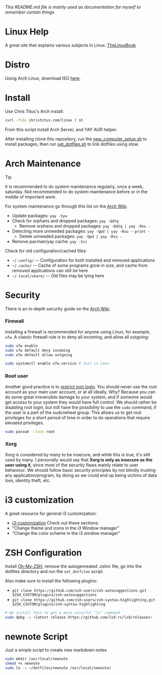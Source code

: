 _This README.md file is mainly used as documentation for myself to remember certain things_

# Linux Help

A great site that explains various subjects in Linux: [TheLinuxBook](https://thelinuxbook.com/)

# Distro

Using Arch Linux, download ISO [here](https://archlinux.org/download/).

# Install

Use Chris Titus's Arch install:

```bash
curl -fsSL christitus.com/linux | sh
```

From this script install Arch Server, and YAY AUR helper.

After installing clone this repository, run the [new_computer_setup.sh](https://github.com/luddekn/dotfiles/blob/main/new_computer_setup.sh) to install packages, then run [set_dotfiles.sh](https://github.com/luddekn/dotfiles/blob/main/set_dotfiles.sh) to link dotfiles using stow.

# Arch Maintenance

> [!TIP]
> It is recommended to do system maintenance regularly, once a week, saturday. Not recommended to do system maintenance before or in the middle of important work.

For system maintenance go through this list on the [Arch Wiki](https://wiki.archlinux.org/title/System_maintenance).

- Update packages: `yay -Syu`
- Check for orphans and dropped packages: `yay -Qdtq`
  - Remove orphans and dropped packages: `yay -Qdtq | yay -Rns -`
- Detecting more unneeded packages: `yay -Qpd | yay -Rsu --print -`
  - Delete unneeded packages: `yay -Qpd | yay -Rsu -`
- Remove pacman/yay cache: `yay -Scc`

Check for old configuration/cached files:

- `~/.config/` -- Configuration for both installed and removed applications
- `~/.cache/` -- Cache of some programs grow in size, and cache from removed applications can still be here
- `~/.local/share/` -- Old files may be lying here

# Security

There is an in-depth security guide on the [Arch Wiki](https://wiki.archlinux.org/title/Security).

### Firewall

Installing a firewall is recommended for anyone using Linux, for example, `ufw`. A classic firewall rule is to deny all incoming, and allow all outgoing:

```bash
sudo ufw enable
sudo ufw default deny incoming
sudo ufw default allow outgoing

sudo systemctl enable ufw.service # Just in case
```

### Root user

Another good practice is to [restrict root login](https://wiki.archlinux.org/title/Security#Restricting_root). You should never use the root account as your main user account, or at all ideally. Why? Because you can do some great irreversible damage to your system, and if someone would get access to your system they would have full control. We should rather be disabling root login, but still have the possibility to use the `sudo` command, if the user is a part of the sudo/wheel group. This allows us to get root privileges for a short period of time in order to do operations that require elevated privileges.

```bash
sudo passwd --lock root
```

### Xorg

Xorg is considered by many to be insecure, and while this is true, it's still used by many. I personally would say that **Xorg is only as insecure as the user using it**, since most of the security flaws mainly relate to user behaviour. We should follow basic security principles by not blindly trusting any application/program, by doing so we could end up being victims of data loss, identity theft, etc.

# i3 customization

A great resource for general i3 customization:

- [i3-customization](https://itsfoss.com/i3-customization/#change-the-color-scheme-in-the-i3-window-manager)
  Check out these sections:
- "Change theme and icons in the i3 Window manager"
- "Change the color scheme in the i3 window manager"

# ZSH Configuration

Install [Oh-My-ZSH](https://ohmyz.sh/#install), remove the autogenreated .zshrc file, go into the dotfiles directory and run the `set_dotfiles` script.

Also make sure to install the following plugins:

- `git clone https://github.com/zsh-users/zsh-autosuggestions.git $ZSH_CUSTOM/plugins/zsh-autosuggestions`
- `git clone https://github.com/zsh-users/zsh-syntax-highlighting.git $ZSH_CUSTOM/plugins/zsh-syntax-highlighting`

```bash
# We install this to get a more colorful "ls" command
sudo dpkg -i <latest release https://github.com/lsd-rs/lsd/releases>
```

# newnote Script

Just a simple script to create new markdown notes

```bash
sudo mkdir /usr/local/newnote
chmod +x newnote
sudo ln -s ~/dotfiles/newnote /usr/local/newnote/
```


